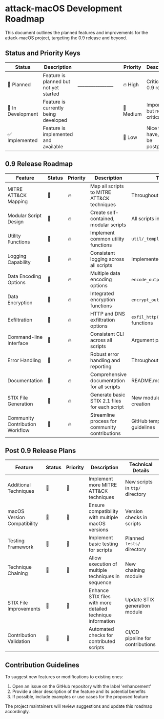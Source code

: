 # attack-macOS Development Roadmap

This document outlines the planned features and improvements for the attack-macOS project, targeting the 0.9 release and beyond.

## Status and Priority Keys
| Status | Description |  |   | Priority | Description 
|--------|-------------|-----|-----|--------|-------------|
| 🚀 Planned | Feature is planned but not yet started | ________________| |🔥 High | Critical for 0.9 release |
| 🔧 In Development | Feature is currently being developed | | | 🔶 Medium | Important but not critical |
| ✅ Implemented | Feature is implemented and available | | | 🔷 Low | Nice to have, can be postponed |

## 0.9 Release Roadmap

| Feature | Status | Priority | Description | Technical Details |
|---------|--------|----------|-------------|-------------------|
| MITRE ATT&CK Mapping | 🔧 | 🔥 | Map all scripts to MITRE ATT&CK techniques | Throughout all script files |
| Modular Script Design | 🔧 | 🔥 | Create self-contained, modular scripts | All scripts in `ttp/` directory |
| Utility Functions | 🔧 | 🔥 | Implement common utility functions | `util/_templates/utility_functions.sh` |
| Logging Capability | 🔧 | 🔥 | Consistent logging across all scripts | Implemented in each script |
| Data Encoding Options | 🔧 | 🔥 | Multiple data encoding options | `encode_output()` function |
| Data Encryption | 🔧 | 🔥 | Integrated encryption functions | `encrypt_output()` function |
| Exfiltration | 🔧 | 🔥 | HTTP and DNS exfiltration options | `exfil_http()` and `exfil_dns()` functions |
| Command-line Interface | 🔧 | 🔥 | Consistent CLI across all scripts | Argument parsing in each script |
| Error Handling | 🔧 | 🔥 | Robust error handling and reporting | Throughout all script files |
| Documentation | 🔧 | 🔥 | Comprehensive documentation for all scripts | README.md, inline comments |
| STIX File Generation | 🚀 | 🔥 | Generate basic STIX 2.1 files for each script | New module for STIX 2.1 JSON creation |
| Community Contribution Workflow | 🚀 | 🔥 | Streamline process for community contributions | GitHub templates, contribution guidelines |

## Post 0.9 Release Plans

| Feature | Status | Priority | Description | Technical Details |
|---------|--------|----------|-------------|-------------------|
| Additional Techniques | 🚀 | 🔶 | Implement more MITRE ATT&CK techniques | New scripts in `ttp/` directory |
| macOS Version Compatibility | 🚀 | 🔶 | Ensure compatibility with multiple macOS versions | Version checks in scripts |
| Testing Framework | 🚀 | 🔶 | Implement basic testing for scripts | Planned `tests/` directory |
| Technique Chaining | 🚀 | 🔷 | Allow execution of multiple techniques in sequence | New chaining module |
| STIX File Improvements | 🚀 | 🔶 | Enhance STIX files with more detailed technique information | Update STIX generation module |
| Contribution Validation | 🚀 | 🔶 | Automated checks for contributed scripts | CI/CD pipeline for contributions |

## Contribution Guidelines

To suggest new features or modifications to existing ones:
1. Open an issue on the GitHub repository with the label 'enhancement'
2. Provide a clear description of the feature and its potential benefits
3. If possible, include examples or use cases for the proposed feature

The project maintainers will review suggestions and update this roadmap accordingly.
